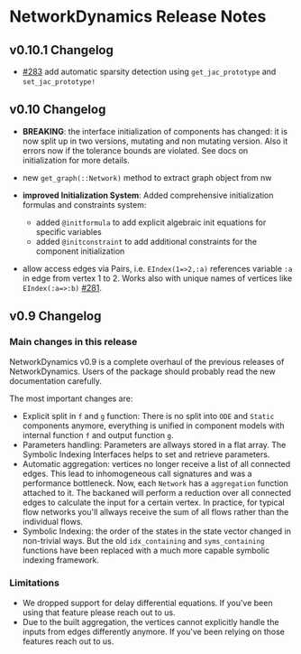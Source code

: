# NetworkDynamics Release Notes

## v0.10.1 Changelog
- [#283](https://github.com/JuliaDynamics/NetworkDynamics.jl/pull/283) add automatic sparsity detection using `get_jac_prototype` and `set_jac_prototype!`

## v0.10 Changelog
- **BREAKING**: the interface initialization of components has changed: it is now split up in two versions, mutating and non mutating version. Also it errors now if the tolerance bounds are violated. See docs on initialization for more details.

- new `get_graph(::Network)` method to extract graph object from nw
- **improved Initialization System**: Added comprehensive initialization formulas and constraints system:
  - added `@initformula` to add explicit algebraic init equations for specific variables
  - added `@initconstraint` to add additional constraints for the component initialization
- allow access edges via Pairs, i.e. `EIndex(1=>2,:a)` references variable `:a` in edge from vertex 1 to 2. Works also with unique names of vertices like `EIndex(:a=>:b)` [#281](https://github.com/JuliaDynamics/NetworkDynamics.jl/pull/281).

## v0.9 Changelog
### Main changes in this release
NetworkDynamics v0.9 is a complete overhaul of the previous releases of NetworkDynamics.
Users of the package should probably read the new documentation carefully.

The most important changes are:

- Explicit split in `f` and `g` function: There is no split into `ODE` and
  `Static` components anymore, everything is unified in component models with
  internal function `f` and output function `g`.
- Parameters handling: Parameters are allways stored in a flat array. The
  Symbolic Indexing Interfaces helps to set and retrieve parameters.
- Automatic aggregation: vertices no longer receive a list of all connected
  edges. This lead to inhomogeneous call signatures and was a performance
  bottleneck. Now, each `Network` has a `aggregation` function attached to it.
  The backaned will perform a reduction over all connected edges to calculate
  the input for a certain vertex. In practice, for typical flow networks you'll
  allways receive the sum of all flows rather than the individual flows.
- Symbolic Indexing: the order of the states in the state vector changed in
  non-trivial ways. But the old `idx_containing` and `syms_containing` functions
  have been replaced with a much more capable symbolic indexing framework.

### Limitations
- We dropped support for delay differential equations. If you've been using that
  feature please reach out to us.
- Due to the built aggregation, the vertices cannot explicitly handle the inputs
  from edges differently anymore. If you've been relying on those features reach
  out to us.
